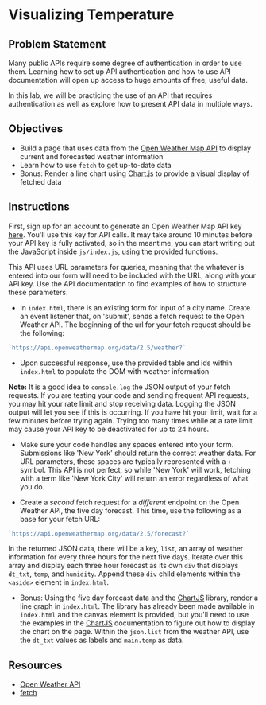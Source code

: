 
# Visualizing Temperature

## Problem Statement

Many public APIs require some degree of authentication in order to use them.
Learning how to set up API authentication and how to use API documentation will
open up access to huge amounts of free, useful data.

In this lab, we will be practicing the use of an API that requires
authentication as well as explore how to present API data in
multiple ways.


## Objectives

* Build a page that uses data from the [Open Weather Map API][openweather] to display
current and forecasted weather information
* Learn how to use `fetch` to get up-to-date data
* Bonus: Render a line chart using [Chart.js](http://chartkick.com/) to provide a visual display of fetched data

## Instructions

First, sign up for an account to generate an Open Weather Map API key
[here](https://openweathermap.org/appid). You'll use this key for API calls. It
may take around 10 minutes before your API key is fully activated, so in the
meantime, you can start writing out the JavaScript inside `js/index.js`, using
the provided functions.

This API uses URL parameters for queries, meaning that the whatever is entered
into our form will need to be included with the URL, along with your API key.
Use the API documentation to find examples of how to structure these parameters.

* In `index.html`, there is an existing form for input of a city name. Create an
event listener that, on 'submit', sends a fetch request to the Open Weather API.
The beginning of the url for your fetch request should be the following:

```js
`https://api.openweathermap.org/data/2.5/weather?`
```

* Upon successful response, use the provided table and ids within `index.html` to
populate the DOM with weather information

**Note:** It is a good idea to `console.log` the JSON output of your fetch requests. If
you are testing your code and sending frequent API requests, you may hit your
rate limit and stop receiving data. Logging the JSON output will let you see
if this is occurring.  If you have hit your limit, wait for a few minutes before
trying again. Trying too many times while at a rate limit may cause your API key
to be deactivated for up to 24 hours.

* Make sure your code handles any spaces entered into your form. Submissions like
'New York' should return the correct weather data. For URL parameters, these
spaces are typically represented with a `+` symbol. This API is not perfect, so
while 'New York' will work, fetching with a term like 'New York City' will
return an error regardless of what you do.

* Create a _second_ fetch request for a _different_ endpoint on the Open Weather
API, the five day forecast. This time, use the following as a base for
your fetch URL:

```js
`https://api.openweathermap.org/data/2.5/forecast?`
```

In the returned JSON data, there will be a key, `list`, an array of weather
information for every three hours for the next five days. Iterate over this
array and display each three hour forecast as its own `div` that displays
`dt_txt`, `temp`, and `humidity`. Append these `div` child elements within the
`<aside>` element in `index.html`.

* Bonus: Using the five day forecast data and the [ChartJS][chartjs] library, render
a line graph in `index.html`. The library has already been made available in
`index.html` and the canvas element is provided, but you'll need to use the
examples in the [ChartJS][example] documentation to figure out how to display
the chart on the page. Within the `json.list` from the weather API, use the
`dt_txt` values as labels and `main.temp` as data.


## Resources

* [Open Weather API](https://openweathermap.org/)
* [fetch](https://developer.mozilla.org/en-US/docs/Web/API/Fetch_API/Using_Fetch)

[openweather]: https://openweathermap.org/
[api]: https://openweathermap.org/current
[chartjs]: https://www.chartjs.org/
[example]: http://www.chartjs.org/docs/latest/

